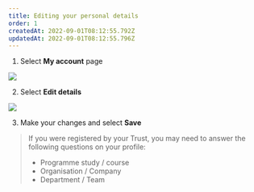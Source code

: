 ```yaml
---
title: Editing your personal details
order: 1
createdAt: 2022-09-01T08:12:55.792Z
updatedAt: 2022-09-01T08:12:55.796Z
---
```

1. Select **My account** page

![](/img/editing-profile_1.png)

2. Select **Edit details​**

![](/img/editing-profile_2.png)

3. Make your changes and select **Save**

> If you were registered by your Trust, you may need to answer the following questions on your profile:​
>
> * Programme study / course​
> * Organisation / Company​
> * Department / Team​
